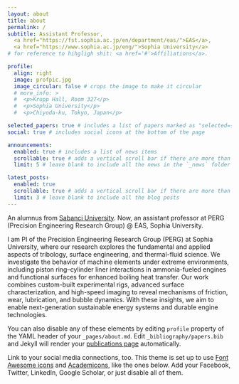 ```yaml
---
layout: about
title: about
permalink: /
subtitle: Assistant Professor, 
  <a href="https://fst.sophia.ac.jp/en/department/eas/">EAS</a>, 
  <a href="https://www.sophia.ac.jp/eng/">Sophia University</a>
# for reference to hihgligh shit: <a href='#'>Affiliations</a>.

profile:
  align: right
  image: profpic.jpg
  image_circular: false # crops the image to make it circular
  # more_info: >
  #  <p>Krupp Hall, Room 327</p>
  #  <p>Sophia University</p>
  #  <p>Chiyoda-ku, Tokyo, Japan</p>

selected_papers: true # includes a list of papers marked as "selected={true}"
social: true # includes social icons at the bottom of the page

announcements:
  enabled: true # includes a list of news items
  scrollable: true # adds a vertical scroll bar if there are more than 3 news items
  limit: 5 # leave blank to include all the news in the `_news` folder

latest_posts:
  enabled: true
  scrollable: true # adds a vertical scroll bar if there are more than 3 new posts items
  limit: 3 # leave blank to include all the blog posts
---
```


An alumnus from [Sabanci University](https://www.sabanciuniv.edu/en). Now, an assistant professor at PERG (Precision Engineering Research Group) @ EAS, Sophia University.

I am PI of the Precision Engineering Research Group (PERG) at Sophia University, where our research explores the fundamental and applied aspects of tribology, surface engineering, and thermal-fluid science. We investigate the behavior of machine elements under extreme environments, including piston ring–cylinder liner interactions in ammonia-fueled engines and functional surfaces for enhanced boiling heat transfer. Our work combines custom-built experimental rigs, advanced surface characterization, and high-speed imaging to reveal mechanisms of friction, wear, lubrication, and bubble dynamics. With these insights, we aim to enable next-generation sustainable energy systems and durable engine technologies.

You can also disable any of these elements by editing `profile` property of the YAML header of your `_pages/about.md`. Edit `_bibliography/papers.bib` and Jekyll will render your [publications page](/al-folio/publications/) automatically.

Link to your social media connections, too. This theme is set up to use [Font Awesome icons](https://fontawesome.com/) and [Academicons](https://jpswalsh.github.io/academicons/), like the ones below. Add your Facebook, Twitter, LinkedIn, Google Scholar, or just disable all of them.
